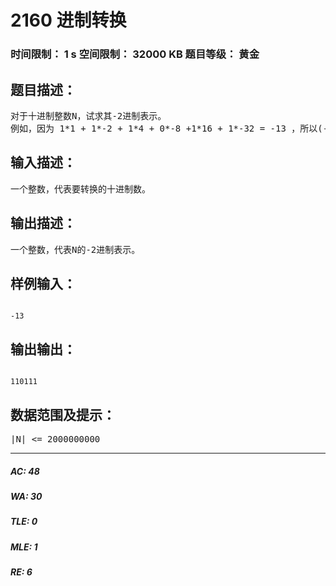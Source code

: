 # 2160 进制转换   
### 时间限制： 1 s     空间限制： 32000 KB     题目等级： 黄金  
## 题目描述：  

<pre>
对于十进制整数N，试求其-2进制表示。  
例如，因为 1*1 + 1*-2 + 1*4 + 0*-8 +1*16 + 1*-32 = -13 ，所以(-13)_10 = (110111)_-2。
</pre>
  
  
## 输入描述：  

<pre>
一个整数，代表要转换的十进制数。
</pre>
  
  
## 输出描述：  

<pre>
一个整数，代表N的-2进制表示。
</pre>
  
  
## 样例输入：  

<pre><code>
-13
</code></pre>
  
  
## 输出输出：  

<pre><code>
110111
</code></pre>
  
  
## 数据范围及提示：  

<pre>
|N| <= 2000000000
</pre>
  
  
***  

##### AC: 48  
##### WA: 30  
##### TLE: 0  
##### MLE: 1  
##### RE: 6  
